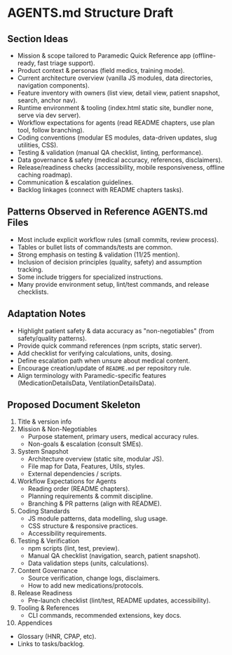 # AGENTS.md Structure Draft

## Section Ideas
- Mission & scope tailored to Paramedic Quick Reference app (offline-ready, fast triage support).
- Product context & personas (field medics, training mode).
- Current architecture overview (vanilla JS modules, data directories, navigation components).
- Feature inventory with owners (list view, detail view, patient snapshot, search, anchor nav).
- Runtime environment & tooling (index.html static site, bundler none, serve via dev server).
- Workflow expectations for agents (read README chapters, use plan tool, follow branching).
- Coding conventions (modular ES modules, data-driven updates, slug utilities, CSS).
- Testing & validation (manual QA checklist, linting, performance).
- Data governance & safety (medical accuracy, references, disclaimers).
- Release/readiness checks (accessibility, mobile responsiveness, offline caching roadmap).
- Communication & escalation guidelines.
- Backlog linkages (connect with README chapters tasks).

## Patterns Observed in Reference AGENTS.md Files
- Most include explicit workflow rules (small commits, review process).
- Tables or bullet lists of commands/tests are common.
- Strong emphasis on testing & validation (11/25 mention).
- Inclusion of decision principles (quality, safety) and assumption tracking.
- Some include triggers for specialized instructions.
- Many provide environment setup, lint/test commands, and release checklists.

## Adaptation Notes
- Highlight patient safety & data accuracy as "non-negotiables" (from safety/quality patterns).
- Provide quick command references (npm scripts, static server).
- Add checklist for verifying calculations, units, dosing.
- Define escalation path when unsure about medical content.
- Encourage creation/update of `README.md` per repository rule.
- Align terminology with Paramedic-specific features (MedicationDetailsData, VentilationDetailsData).

## Proposed Document Skeleton
1. Title & version info
2. Mission & Non-Negotiables
   - Purpose statement, primary users, medical accuracy rules.
   - Non-goals & escalation (consult SMEs).
3. System Snapshot
   - Architecture overview (static site, modular JS).
   - File map for Data, Features, Utils, styles.
   - External dependencies / scripts.
4. Workflow Expectations for Agents
   - Reading order (README chapters).
   - Planning requirements & commit discipline.
   - Branching & PR patterns (align with README).
5. Coding Standards
   - JS module patterns, data modelling, slug usage.
   - CSS structure & responsive practices.
   - Accessibility requirements.
6. Testing & Verification
   - npm scripts (lint, test, preview).
   - Manual QA checklist (navigation, search, patient snapshot).
   - Data validation steps (units, calculations).
7. Content Governance
   - Source verification, change logs, disclaimers.
   - How to add new medications/protocols.
8. Release Readiness
   - Pre-launch checklist (lint/test, README updates, accessibility).
9. Tooling & References
   - CLI commands, recommended extensions, key docs.
10. Appendices
   - Glossary (HNR, CPAP, etc).
   - Links to tasks/backlog.
